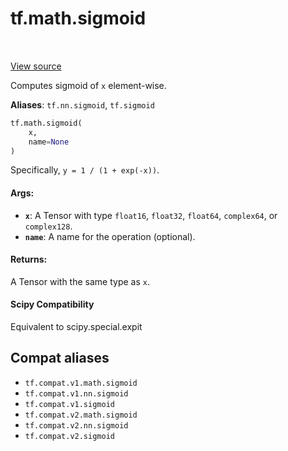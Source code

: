 <div itemscope itemtype="http://developers.google.com/ReferenceObject">
<meta itemprop="name" content="tf.math.sigmoid" />
<meta itemprop="path" content="Stable" />
</div>

# tf.math.sigmoid

<!-- Insert buttons and diff -->

<table class="tfo-notebook-buttons tfo-api" align="left">
</table>

<a target="_blank" href="/code/stable/tensorflow/python/ops/math_ops.py">View source</a>



Computes sigmoid of `x` element-wise.

**Aliases**: `tf.nn.sigmoid`, `tf.sigmoid`

``` python
tf.math.sigmoid(
    x,
    name=None
)
```



<!-- Placeholder for "Used in" -->

Specifically, `y = 1 / (1 + exp(-x))`.

#### Args:


* <b>`x`</b>: A Tensor with type `float16`, `float32`, `float64`, `complex64`, or
  `complex128`.
* <b>`name`</b>: A name for the operation (optional).


#### Returns:

A Tensor with the same type as `x`.




#### Scipy Compatibility
Equivalent to scipy.special.expit



## Compat aliases

* `tf.compat.v1.math.sigmoid`
* `tf.compat.v1.nn.sigmoid`
* `tf.compat.v1.sigmoid`
* `tf.compat.v2.math.sigmoid`
* `tf.compat.v2.nn.sigmoid`
* `tf.compat.v2.sigmoid`


